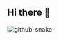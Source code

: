## Hi there 👋

<!--
**luo0629/luo0629** is a ✨ _special_ ✨ repository because its `README.md` (this file) appears on your GitHub profile.

Here are some ideas to get you started:

- 🔭 I’m currently working on ...
- 🌱 I’m currently learning ...
- 👯 I’m looking to collaborate on ...
- 🤔 I’m looking for help with ...
- 💬 Ask me about ...
- 📫 How to reach me: ...
- 😄 Pronouns: ...
- ⚡ Fun fact: ...
-->
<picture>
  <source media="(prefers-color-scheme: dark)" srcset="https://github.com/luo0629/luo0629/blob/output/github-contribution-grid-snake-dark.svg" />
  <source media="(prefers-color-scheme: light)" srcset="https://github.com/luo0629/luo0629/blob/output/github-contribution-grid-snake.svg" />
  <img alt="github-snake" src="github-snake.svg" />
</picture>
